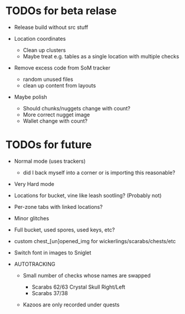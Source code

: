 # TODOs for beta relase

  * Release build without src stuff

  * Location coordinates
    * Clean up clusters
    * Maybe treat e.g. tables as a single location with multiple checks

  * Remove excess code from SoM tracker
    * random unused files
    * clean up content from layouts

  * Maybe polish
    * Should chunks/nuggets change with count?
    * More correct nugget image
    * Wallet change with count?

# TODOs for future

  * Normal mode (uses trackers)
    * did I back myself into a corner or is importing this reasonable?

  * Very Hard mode

  * Locations for bucket, vine like leash sootling? (Probably not)

  * Per-zone tabs with linked locations?

  * Minor glitches

  * Full bucket, used spores, used keys, etc?

  * custom chest_[un]opened_img for wickerlings/scarabs/chests/etc

  * Switch font in images to Sniglet

* AUTOTRACKING

  * Small number of checks whose names are swapped
    * Scarabs 62/63 Crystal Skull Right/Left
    * Scarabs 37/38


  * Kazoos are only recorded under quests

